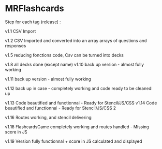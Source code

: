 # MRFlashcards


Step for each tag (release) :

v1.1 CSV Import


v1.2 CSV Imported and converted into an array arrays of questions and responses


v1.5 reducing fonctions code, Csv can be turned into decks

v1.8 all decks done (except name)
v1.10 back up version - almost fully working

v1.11 back up version - almost fully working

v1.12 back up in case - completely working and code ready to be cleaned up

v1.13 Code beautified and functionnal - Ready for Stencil/JS/CSS
v1.14 Code beautified and functionnal - Ready for Stencil/JS/CSS 2

v1.16 Routes working, and stencil delivering

v1.18 FlashcardsGame completely working and routes handled - Missing score in JS

v1.19 Version fully functionnal + score in JS calculated and displayed